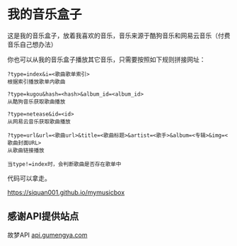 # 我的音乐盒子

这是我的音乐盒子，放着我喜欢的音乐，音乐来源于酷狗音乐和网易云音乐（付费音乐自己想办法）

你也可以从我的音乐盒子播放其它音乐，只需要按照如下规则拼接网址：
```
?type=index&i=<歌曲歌单索引> 
根据索引播放歌单内歌曲

?type=kugou&hash=<hash>&album_id=<album_id> 
从酷狗音乐获取歌曲播放

?type=netease&id=<id> 
从网易云音乐获取歌曲播放

?type=url&url=<歌曲url>&title=<歌曲标题>&artist=<歌手>&album=<专辑>&img=<歌曲封面URL>
从歌曲链接播放

当type!=index时，会判断歌曲是否存在歌单中
```

代码可以拿走。

<https://siquan001.github.io/mymusicbox>

## 感谢API提供站点

故梦API [api.gumengya.com](https://api.gumengya.com)